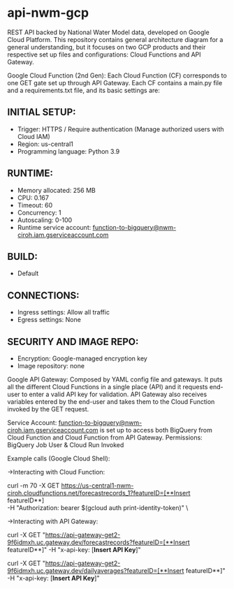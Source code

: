 # api-nwm-gcp
REST API backed by National Water Model data, developed on Google Cloud Platform. This repository contains general architecture diagram for a general understanding, but it focuses on two GCP products and their respective set up files and configurations: Cloud Functions and API Gateway.

Google Cloud Function (2nd Gen):
Each Cloud Function (CF) corresponds to one GET gate set up through API Gateway. Each CF contains a main.py file and a requirements.txt file, and its basic settings are:
## INITIAL SETUP:
- Trigger: HTTPS / Require authentication (Manage authorized users with Cloud IAM)
- Region: us-central1
- Programming language: Python 3.9
## RUNTIME:
- Memory allocated: 256 MB
- CPU: 0.167
- Timeout: 60
- Concurrency: 1
- Autoscaling: 0-100
- Runtime service account: function-to-bigquery@nwm-ciroh.iam.gserviceaccount.com
## BUILD:
- Default
## CONNECTIONS:
- Ingress settings: Allow all traffic
- Egress settings: None
## SECURITY AND IMAGE REPO:
- Encryption: Google-managed encryption key
- Image repository: none

Google API Gateway:
Composed by YAML config file and gateways. It puts all the different Cloud Functions in a single place (API) and it requests end-user to enter a valid API key for validation. API Gateway also receives variables entered by the end-user and takes them to the Cloud Function invoked by the GET request. 

Service Account:
function-to-bigquery@nwm-ciroh.iam.gserviceaccount.com is set up to access both BigQuery from Cloud Function and Cloud Function from API Gateway. Permissions: BigQuery Job User & Cloud Run Invoked

Example calls (Google Cloud Shell):

->Interacting with Cloud Function:

curl -m 70 -X GET https://us-central1-nwm-ciroh.cloudfunctions.net/forecastrecords_1?featureID=[**Insert featureID**] \
-H "Authorization: bearer $(gcloud auth print-identity-token)" \

->Interacting with API Gateway:

curl -X GET "https://api-gateway-get2-9f6idmxh.uc.gateway.dev/forecastrecords?featureID=[**Insert featureID**]" -H "x-api-key: [**Insert API Key**]"

curl -X GET "https://api-gateway-get2-9f6idmxh.uc.gateway.dev/dailyaverages?featureID=[**Insert featureID**]" -H "x-api-key: [**Insert API Key**]"
